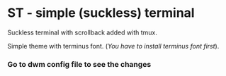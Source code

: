 # ST - simple (suckless) terminal
Suckless terminal with scrollback added with tmux.

Simple theme with terminus font. (_You have to install terminus font first_).

### Go to dwm config file to see the changes
